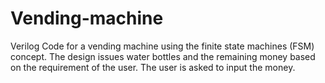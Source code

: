 # Vending-machine
Verilog Code for a vending machine using the finite state machines (FSM) concept. The design issues water bottles and the remaining money based on the requirement of the user. The user is asked to input the money.

